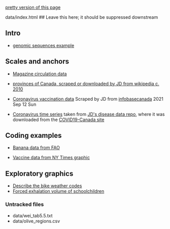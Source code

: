 
[pretty version of this page](index.html)

data/index.html ## Leave this here; it should be suppressed downstream

## Intro

* [genomic sequences example](data/sequencing_costs_oct2015.csv)

## Scales and anchors

* [Magazine circulation data](data/circulation.csv)

* [provinces of Canada, scraped or downloaded by JD from wikipedia c. 2010](data/canada.tsv)

* [Coronavirus vaccination data](data/canada_vaccines.tsv) Scraped by JD from [infobasecanada](https://health-infobasecanada.ca/covid-19/vaccination-coverage/) 2021 Sep 12 Sun

* [Coronavirus time series](data/coronaCA.csv) taken from [JD's disease data repo](https://github.com/mac-theobio/Disease_data.git), where it was downloaded from the [COVID19-Canada site](https://wzmli.github.io/COVID19-Canada/README.md)

## Coding examples

* [Banana data from FAO](data/FAOSTAT_data_1-7-2018.csv)

* [Vaccine data from NY Times graphic](data/vaccine_data_online.csv)

## Exploratory graphics

* [Describe the bike weather codes](data/bike_weather.csv)
* [Forced exhalation volume of schoolchildren](data/fev.csv)




### Untracked files ###

* data/wei_tab5.5.txt
* data/olive_regions.csv
